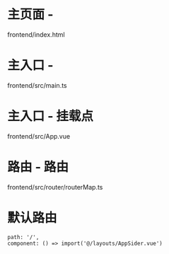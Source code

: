 # 主页面 - 
frontend/index.html

# 主入口 - 
frontend/src/main.ts

# 主入口 - 挂载点
frontend/src/App.vue

# 路由 - 路由
frontend/src/router/routerMap.ts
# 默认路由
```
path: '/',
component: () => import('@/layouts/AppSider.vue')
``` 